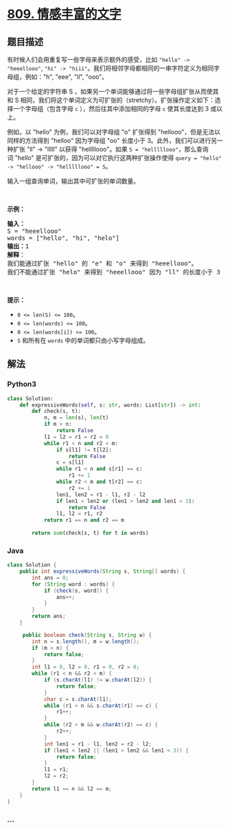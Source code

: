 # [809. 情感丰富的文字](https://leetcode-cn.com/problems/expressive-words)



## 题目描述

<!-- 这里写题目描述 -->

<p>有时候人们会用重复写一些字母来表示额外的感受，比如 <code>"hello" -> "heeellooo"</code>, <code>"hi" -> "hiii"</code>。我们将相邻字母都相同的一串字符定义为相同字母组，例如："h", "eee", "ll", "ooo"。</p>

<p>对于一个给定的字符串 S ，如果另一个单词能够通过将一些字母组扩张从而使其和 S 相同，我们将这个单词定义为可扩张的（stretchy）。扩张操作定义如下：选择一个字母组（包含字母 <code>c</code> ），然后往其中添加相同的字母 <code>c</code> 使其长度达到 3 或以上。</p>

<p>例如，以 "hello" 为例，我们可以对字母组 "o" 扩张得到 "hellooo"，但是无法以同样的方法得到 "helloo" 因为字母组 "oo" 长度小于 3。此外，我们可以进行另一种扩张 "ll" -> "lllll" 以获得 "helllllooo"。如果 <code>S = "helllllooo"</code>，那么查询词 "hello" 是可扩张的，因为可以对它执行这两种扩张操作使得 <code>query = "hello" -> "hellooo" -> "helllllooo" = S</code>。</p>

<p>输入一组查询单词，输出其中可扩张的单词数量。</p>

<p> </p>

<p><strong>示例：</strong></p>

<pre>
<strong>输入：</strong> 
S = "heeellooo"
words = ["hello", "hi", "helo"]
<strong>输出：</strong>1
<strong>解释</strong>：
我们能通过扩张 "hello" 的 "e" 和 "o" 来得到 "heeellooo"。
我们不能通过扩张 "helo" 来得到 "heeellooo" 因为 "ll" 的长度小于 3 。
</pre>

<p> </p>

<p><strong>提示：</strong></p>

<ul>
	<li><code>0 <= len(S) <= 100</code>。</li>
	<li><code>0 <= len(words) <= 100</code>。</li>
	<li><code>0 <= len(words[i]) <= 100</code>。</li>
	<li><code>S</code> 和所有在 <code>words</code> 中的单词都只由小写字母组成。</li>
</ul>


## 解法

<!-- 这里可写通用的实现逻辑 -->

<!-- tabs:start -->

### **Python3**

<!-- 这里可写当前语言的特殊实现逻辑 -->

```python
class Solution:
    def expressiveWords(self, s: str, words: List[str]) -> int:
        def check(s, t):
            n, m = len(s), len(t)
            if m > n:
                return False
            l1 = l2 = r1 = r2 = 0
            while r1 < n and r2 < m:
                if s[l1] != t[l2]:
                    return False
                c = s[l1]
                while r1 < n and s[r1] == c:
                    r1 += 1
                while r2 < m and t[r2] == c:
                    r2 += 1
                len1, len2 = r1 - l1, r2 - l2
                if len1 < len2 or (len1 > len2 and len1 < 3):
                    return False
                l1, l2 = r1, r2
            return r1 == n and r2 == m
        
        return sum(check(s, t) for t in words)
```

### **Java**

<!-- 这里可写当前语言的特殊实现逻辑 -->

```java
class Solution {
    public int expressiveWords(String s, String[] words) {
        int ans = 0;
        for (String word : words) {
            if (check(s, word)) {
                ans++;
            }
        }
        return ans;
    }

     public boolean check(String s, String w) {
        int n = s.length(), m = w.length();
        if (m > n) {
            return false;
        }
        int l1 = 0, l2 = 0, r1 = 0, r2 = 0;
        while (r1 < n && r2 < m) {
            if (s.charAt(l1) != w.charAt(l2)) {
                return false;
            }
            char c = s.charAt(l1);
            while (r1 < n && s.charAt(r1) == c) {
                r1++;
            }
            while (r2 < m && w.charAt(r2) == c) {
                r2++;
            }
            int len1 = r1 - l1, len2 = r2 - l2;
            if (len1 < len2 || (len1 > len2 && len1 < 3)) {
                return false;
            }
            l1 = r1;
            l2 = r2;
        }
        return l1 == n && l2 == m;
    }
}
```

### **...**

```

```

<!-- tabs:end -->
